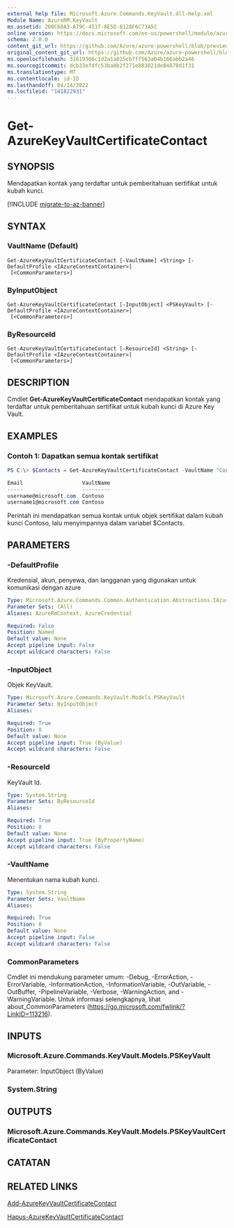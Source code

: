 ```yaml
---
external help file: Microsoft.Azure.Commands.KeyVault.dll-Help.xml
Module Name: AzureRM.KeyVault
ms.assetid: 200C68A3-A79C-4517-8E5D-8128F6C73A5C
online version: https://docs.microsoft.com/en-us/powershell/module/azurerm.keyvault/get-azurekeyvaultcertificatecontact
schema: 2.0.0
content_git_url: https://github.com/Azure/azure-powershell/blob/preview/src/ResourceManager/KeyVault/Commands.KeyVault/help/Get-AzureKeyVaultCertificateContact.md
original_content_git_url: https://github.com/Azure/azure-powershell/blob/preview/src/ResourceManager/KeyVault/Commands.KeyVault/help/Get-AzureKeyVaultCertificateContact.md
ms.openlocfilehash: 31619366c1d2a1a025cb7ff563a04b166abb2a46
ms.sourcegitcommit: dcb33efdfc53ba0b2f271e883021de84878d1f31
ms.translationtype: MT
ms.contentlocale: id-ID
ms.lasthandoff: 04/14/2022
ms.locfileid: "141822931"
---
```

# Get-AzureKeyVaultCertificateContact

## SYNOPSIS
Mendapatkan kontak yang terdaftar untuk pemberitahuan sertifikat untuk kubah kunci.

[!INCLUDE [migrate-to-az-banner](../../includes/migrate-to-az-banner.md)]

## SYNTAX

### VaultName (Default)
```
Get-AzureKeyVaultCertificateContact [-VaultName] <String> [-DefaultProfile <IAzureContextContainer>]
 [<CommonParameters>]
```

### ByInputObject
```
Get-AzureKeyVaultCertificateContact [-InputObject] <PSKeyVault> [-DefaultProfile <IAzureContextContainer>]
 [<CommonParameters>]
```

### ByResourceId
```
Get-AzureKeyVaultCertificateContact [-ResourceId] <String> [-DefaultProfile <IAzureContextContainer>]
 [<CommonParameters>]
```

## DESCRIPTION
Cmdlet **Get-AzureKeyVaultCertificateContact** mendapatkan kontak yang terdaftar untuk pemberitahuan sertifikat untuk kubah kunci di Azure Key Vault.

## EXAMPLES

### Contoh 1: Dapatkan semua kontak sertifikat
```powershell
PS C:\> $Contacts = Get-AzureKeyVaultCertificateContact -VaultName "Contoso"

Email                   VaultName
-----                   ---------
username@microsoft.com  Contoso
username1@microsoft.com Contoso
```

Perintah ini mendapatkan semua kontak untuk objek sertifikat dalam kubah kunci Contoso, lalu menyimpannya dalam variabel $Contacts.

## PARAMETERS

### -DefaultProfile
Kredensial, akun, penyewa, dan langganan yang digunakan untuk komunikasi dengan azure

```yaml
Type: Microsoft.Azure.Commands.Common.Authentication.Abstractions.IAzureContextContainer
Parameter Sets: (All)
Aliases: AzureRmContext, AzureCredential

Required: False
Position: Named
Default value: None
Accept pipeline input: False
Accept wildcard characters: False
```

### -InputObject
Objek KeyVault.

```yaml
Type: Microsoft.Azure.Commands.KeyVault.Models.PSKeyVault
Parameter Sets: ByInputObject
Aliases:

Required: True
Position: 0
Default value: None
Accept pipeline input: True (ByValue)
Accept wildcard characters: False
```

### -ResourceId
KeyVault Id.

```yaml
Type: System.String
Parameter Sets: ByResourceId
Aliases:

Required: True
Position: 0
Default value: None
Accept pipeline input: True (ByPropertyName)
Accept wildcard characters: False
```

### -VaultName
Menentukan nama kubah kunci.

```yaml
Type: System.String
Parameter Sets: VaultName
Aliases:

Required: True
Position: 0
Default value: None
Accept pipeline input: False
Accept wildcard characters: False
```

### CommonParameters
Cmdlet ini mendukung parameter umum: -Debug, -ErrorAction, -ErrorVariable, -InformationAction, -InformationVariable, -OutVariable, -OutBuffer, -PipelineVariable, -Verbose, -WarningAction, and -WarningVariable. Untuk informasi selengkapnya, lihat about_CommonParameters (https://go.microsoft.com/fwlink/?LinkID=113216).

## INPUTS

### Microsoft.Azure.Commands.KeyVault.Models.PSKeyVault
Parameter: InputObject (ByValue)

### System.String

## OUTPUTS

### Microsoft.Azure.Commands.KeyVault.Models.PSKeyVaultCertificateContact

## CATATAN

## RELATED LINKS

[Add-AzureKeyVaultCertificateContact](./Add-AzureKeyVaultCertificateContact.md)

[Hapus-AzureKeyVaultCertificateContact](./Remove-AzureKeyVaultCertificateContact.md)

